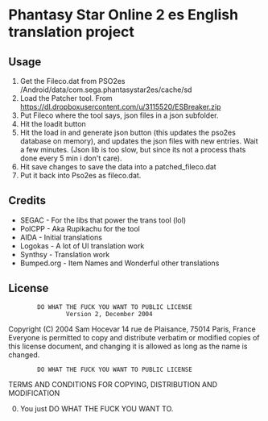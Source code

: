 # Phantasy Star Online 2 es English translation project

## Usage

1. Get the Fileco.dat from PSO2es /Android/data/com.sega.phantasystar2es/cache/sd
2. Load the Patcher tool. From https://dl.dropboxusercontent.com/u/3115520/ESBreaker.zip 
3. Put Fileco where the tool says, json files in a json subfolder.
4. Hit the loadit button
5. Hit the load in and generate json button (this updates the pso2es database on memory), and updates the json files with new entries. Wait a few minutes. (Json lib is too slow, but since its not a process thats done every 5 min i don't care).
6. Hit save changes to save the data into a patched_fileco.dat
7. Put it back into Pso2es as fileco.dat.

## Credits


* SEGAC - For the libs that power the trans tool (lol)
* PolCPP - Aka Rupikachu for the tool
* AIDA - Initial translations
* Logokas - A lot of UI translation work
* Synthsy - Translation work
* Bumped.org - Item Names and Wonderful other translations

## License

            DO WHAT THE FUCK YOU WANT TO PUBLIC LICENSE
                    Version 2, December 2004
 
 Copyright (C) 2004 Sam Hocevar
  14 rue de Plaisance, 75014 Paris, France
 Everyone is permitted to copy and distribute verbatim or modified
 copies of this license document, and changing it is allowed as long
 as the name is changed.
 
            DO WHAT THE FUCK YOU WANT TO PUBLIC LICENSE
   TERMS AND CONDITIONS FOR COPYING, DISTRIBUTION AND MODIFICATION
 
  0. You just DO WHAT THE FUCK YOU WANT TO.
